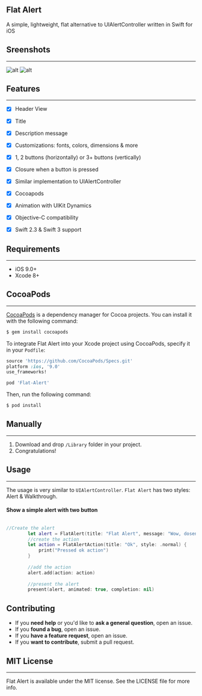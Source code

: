 ## Flat Alert
A simple, lightweight, flat alternative to UIAlertController written in Swift for iOS

## Sreenshots
----------------
![alt](http://i.imgur.com/4QSDh0P.png "One button alert")
![alt](http://i.imgur.com/LUR8Vec.png "Three Button alert")

## Features
----------------

- [x] Header View
- [x] Title
- [x] Description message
- [x] Customizations: fonts, colors, dimensions & more
- [x] 1, 2 buttons (horizontally) or 3+ buttons (vertically)
- [x] Closure when a button is pressed
- [x] Similar implementation to UIAlertController
- [x] Cocoapods
- [x] Animation with UIKit Dynamics
- [x] Objective-C compatibility
- [x] Swift 2.3 & Swift 3 support


## Requirements
----------------

- iOS 9.0+
- Xcode 8+

## CocoaPods
----------------

[CocoaPods](http://cocoapods.org) is a dependency manager for Cocoa projects. You can install it with the following command:

```bash
$ gem install cocoapods
```

To integrate Flat Alert into your Xcode project using CocoaPods, specify it in your `Podfile`:


```ruby
source 'https://github.com/CocoaPods/Specs.git'
platform :ios, '9.0'
use_frameworks!

pod 'Flat-Alert'
```

Then, run the following command:

```bash
$ pod install
```

## Manually
----------------
1. Download and drop ```/Library``` folder in your project.  
2. Congratulations!  

## Usage
----------------
The usage is very similar to `UIAlertController`.
`Flat Alert` has two styles: Alert & Walkthrough.

#### Show a simple alert with two button

```swift

//Create the alert
        let alert = FlatAlert(title: "Flat Alert", message: "Wow, dosen't this look amazing? I am completely astonished by this work that I must donate via PayPal immediately!", style: .alert)
        //create the action
        let action = FlatAlertAction(title: "Ok", style: .normal) { 
            print("Pressed ok action")
        }
        
        //add the action
        alert.add(action: action)
        
        //present the alert
        present(alert, animated: true, completion: nil)

```
## Contributing

- If you **need help** or you'd like to **ask a general question**, open an issue.
- If you **found a bug**, open an issue.
- If you **have a feature request**, open an issue.
- If you **want to contribute**, submit a pull request.

## MIT License
----------------
Flat Alert is available under the MIT license. See the LICENSE file for more info.
